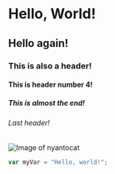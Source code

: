 # Hello, World!
## Hello again!
### This is also a header!
#### This is header number 4!
##### This is almost the end!
###### Last header!


![Image of nyantocat](https://octodex.github.com/nyantocat/) 


``` javascript
var myVar = "Hello, world!";
```



